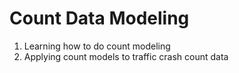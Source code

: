 # Count Data Modeling
1. Learning how to do count modeling
2. Applying count models to traffic crash count data
